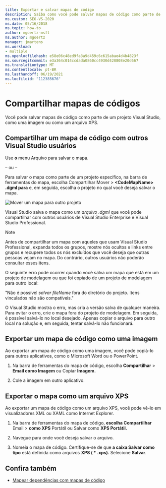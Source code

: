 ```yaml
---
title: Exportar e salvar mapas de código
description: Saiba como você pode salvar mapas de código como parte de um projeto Visual Studio, como uma imagem ou como um arquivo XPS.
ms.custom: SEO-VS-2020
ms.date: 05/16/2018
ms.topic: how-to
author: mgoertz-msft
ms.author: mgoertz
manager: jmartens
ms.workload:
- multiple
ms.openlocfilehash: e58e06c48ed9fa3a9d459c6c615abae4d4b4823f
ms.sourcegitcommit: e3a364c014ccdada0860cc4930d428808e20d667
ms.translationtype: MT
ms.contentlocale: pt-BR
ms.lasthandoff: 06/19/2021
ms.locfileid: "112385676"
---
```

# <a name="share-code-maps"></a>Compartilhar mapas de códigos

Você pode salvar mapas de código como parte de um projeto Visual Studio, como uma imagem ou como um arquivo XPS.

## <a name="share-a-code-map-with-other-visual-studio-users"></a>Compartilhar um mapa de código com outros Visual Studio usuários

Use **o** menu Arquivo para salvar o mapa.

– ou –

Para salvar o mapa como parte de um projeto específico, na barra de ferramentas do mapa, escolha Compartilhar Mover  >  **\<CodeMapName> .dgml para** e, em seguida, escolha o projeto no qual você deseja salvar o mapa.

![Mover um mapa para outro projeto](../modeling/media/codemapsmovemapmenu.png)

Visual Studio salva o mapa como um *arquivo .dgml* que você pode compartilhar com outros usuários de Visual Studio Enterprise e Visual Studio Professional.

> [!NOTE]
> Antes de compartilhar um mapa com aqueles que usam Visual Studio Professional, expanda todos os grupos, mostre nós ocultos e links entre grupos e recupere todos os nós excluídos que você deseja que outras pessoas vejam no mapa. Do contrário, outros usuários não poderão consultar esses itens.
>
> O seguinte erro pode ocorrer quando você salva um mapa que está em um projeto de modelagem ou que foi copiado de um projeto de modelagem para outro local:
>
> "Não é possível *salvar fileName* fora do diretório do projeto. Itens vinculados não são compatíveis."
>
> O Visual Studio mostra o erro, mas cria a versão salva de qualquer maneira. Para evitar o erro, crie o mapa fora do projeto de modelagem. Em seguida, é possível salvá-lo no local desejado. Apenas copiar o arquivo para outro local na solução e, em seguida, tentar salvá-lo não funcionará.

## <a name="export-a-code-map-as-an-image"></a>Exportar um mapa de código como uma imagem

Ao exportar um mapa de código como uma imagem, você pode copiá-lo para outros aplicativos, como o Microsoft Word ou o PowerPoint.

1. Na barra de ferramentas do mapa de código, escolha **Compartilhar**  >  **Email como Imagem** ou Copiar **Imagem.**

2. Cole a imagem em outro aplicativo.

## <a name="export-the-map-as-an-xps-file"></a>Exportar o mapa como um arquivo XPS

Ao exportar um mapa de código como um arquivo XPS, você pode vê-lo em visualizadores XML ou XAML como Internet Explorer.

1. Na barra de ferramentas do mapa de código, **escolha Compartilhar** Email  >  **como XPS** Portátil ou Salvar como **XPS Portátil.**

2. Navegue para onde você deseja salvar o arquivo.

3. Nomeia o mapa de código. Certifique-se de que **a caixa Salvar como tipo** está definida como arquivos **XPS ( \* .xps).** Selecione **Salvar**.

## <a name="see-also"></a>Confira também

- [Mapear dependências com mapas de código](../modeling/map-dependencies-across-your-solutions.md)
